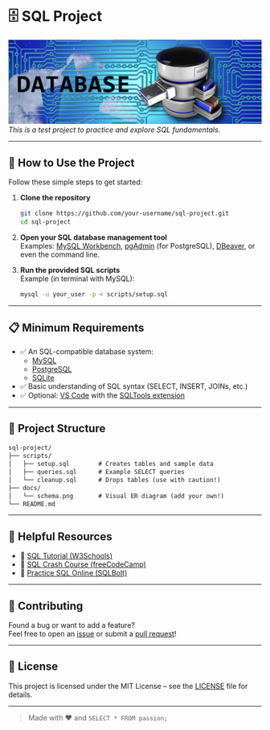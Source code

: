 # 🗄️ SQL Project

![Database Banner](images/database.jpg)  
*This is a test project to practice and explore SQL fundamentals.*

---

## 🚀 How to Use the Project

Follow these simple steps to get started:

1. **Clone the repository**
   ```bash
   git clone https://github.com/your-username/sql-project.git
   cd sql-project
   ```

2. **Open your SQL database management tool**  
   Examples: [MySQL Workbench](https://www.mysql.com/products/workbench/), [pgAdmin](https://www.pgadmin.org/) (for PostgreSQL), [DBeaver](https://dbeaver.io/), or even the command line.

3. **Run the provided SQL scripts**  
   Example (in terminal with MySQL):
   ```bash
   mysql -u your_user -p < scripts/setup.sql
   ```

---

## 📋 Minimum Requirements

- ✅ An SQL-compatible database system:
  - [MySQL](https://www.mysql.com/)
  - [PostgreSQL](https://www.postgresql.org/)
  - [SQLite](https://www.sqlite.org/index.html)
- ✅ Basic understanding of SQL syntax (SELECT, INSERT, JOINs, etc.)
- ✅ Optional: [VS Code](https://code.visualstudio.com/) with the [SQLTools extension](https://marketplace.visualstudio.com/items?itemName=mtxr.sqltools)

---

## 📂 Project Structure

```
sql-project/
├── scripts/
│   ├── setup.sql        # Creates tables and sample data
│   ├── queries.sql      # Example SELECT queries
│   └── cleanup.sql      # Drops tables (use with caution!)
├── docs/
│   └── schema.png       # Visual ER diagram (add your own!)
└── README.md
```

---

## 🔗 Helpful Resources

- 📘 [SQL Tutorial (W3Schools)](https://www.w3schools.com/sql/)
- 🎥 [SQL Crash Course (freeCodeCamp)](https://youtu.be/HXV3zeQKqGY)
- 🧪 [Practice SQL Online (SQLBolt)](https://sqlbolt.com/)

---

## 🤝 Contributing

Found a bug or want to add a feature?  
Feel free to open an [issue](https://github.com/your-username/sql-project/issues) or submit a [pull request](https://github.com/your-username/sql-project/pulls)!

---

## 📜 License

This project is licensed under the MIT License – see the [LICENSE](LICENSE) file for details.

---

> Made with ❤️ and `SELECT * FROM passion;`
